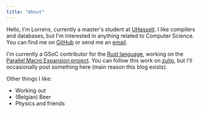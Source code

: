 ```yaml
---
title: "About"
---
```

Hello, I'm Lorrens, currently a master's student at [UHasselt](https://www.uhasselt.be/en).
I like compilers and databases, but I'm interested in anything related to Computer Science. You can find me on [GitHub](https://github.com/LorrensP-2158466) or send me an [email](mailto:lorrens.pantelis+blog@student.uhasselt.be).

I'm currently a GSoC contributor for the [Rust language](https://www.rust-lang.org/), working on the [Parallel Macro Expansion project](https://summerofcode.withgoogle.com/programs/2025/projects/SBW3GMno).
You can follow this work on [zulip](https://rust-lang.zulipchat.com/#narrow/channel/421156-gsoc/topic/Project.3A.20Parallel.20Macro.20Expansion/with/520828188), but I'll occasionally post something here (main reason this blog exists). 

Other things I like:

- Working out
- (Belgian) Beer
- Physics and friends



